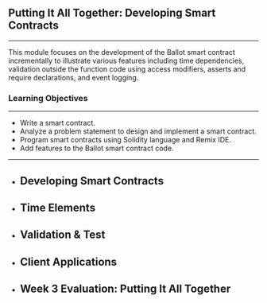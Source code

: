 ## Putting It All Together: Developing Smart Contracts
---
This module focuses on the development of the Ballot smart contract incrementally to illustrate various features including time dependencies, validation outside the function code using access modifiers, asserts and require declarations, and event logging.

### Learning Objectives

---

- Write a smart contract.
- Analyze a problem statement to design and implement a smart contract.
- Program smart contracts using Solidity language and Remix IDE.
- Add features to the Ballot smart contract code.
---

- ## Developing Smart Contracts
    
- ## Time Elements
    
- ## Validation & Test
    
- ## Client Applications
    
- ## Week 3 Evaluation: Putting It All Together
